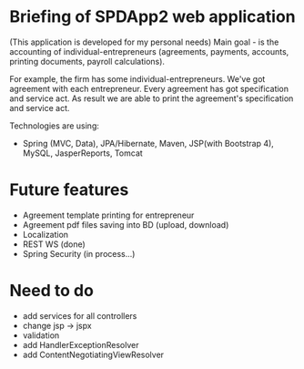 Briefing of SPDApp2 web application
===================================

(This application is developed for my personal needs)
Main goal - is the accounting of individual-entrepreneurs (agreements, payments, accounts, 
printing documents, payroll calculations). 
 
For example, the firm has some individual-entrepreneurs. We've got agreement with each entrepreneur. Every agreement has got specification and service act.
As result we are able to print the agreement's specification and service act.

Technologies are using:
- Spring (MVC, Data), JPA/Hibernate, Maven, JSP(with Bootstrap 4), MySQL, JasperReports, Tomcat
 
Future features
===============
* Agreement template printing for entrepreneur
* Agreement pdf files saving into BD (upload, download)
* Localization
* REST WS (done)
* Spring Security (in process...)

Need to do
================
+ add services for all controllers
+ change jsp -> jspx
+ validation
+ add HandlerExceptionResolver
+ add ContentNegotiatingViewResolver
 

